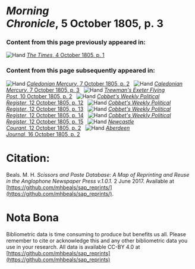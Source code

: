 # *Morning Chronicle*, 5 October 1805, p. 3  
  
### Content from this page previously appeared in:  
![Hand](http://scissorsandpaste.net/wp-content/uploads/2017/06/smallhandpointer.png) [*The Times*, 4 October 1805, p. 1](https://mhbeals.github.io/sap_html/The-Times/The-Times-4-October-1805-p-1)  
  
### Content from this page subsequently appeared in:  
![Hand](http://scissorsandpaste.net/wp-content/uploads/2017/06/smallhandpointer.png) [*Caledonian Mercury*, 7 October 1805, p. 2](https://mhbeals.github.io/sap_html/Caledonian-Mercury/Caledonian-Mercury-7-October-1805-p-2)  
![Hand](http://scissorsandpaste.net/wp-content/uploads/2017/06/smallhandpointer.png) [*Caledonian Mercury*, 7 October 1805, p. 3](https://mhbeals.github.io/sap_html/Caledonian-Mercury/Caledonian-Mercury-7-October-1805-p-3)  
![Hand](http://scissorsandpaste.net/wp-content/uploads/2017/06/smallhandpointer.png) [*Trewman's Exeter Flying Post*, 10 October 1805, p. 2](https://mhbeals.github.io/sap_html/Trewman's-Exeter-Flying-Post/Trewman's-Exeter-Flying-Post-10-October-1805-p-2)  
![Hand](http://scissorsandpaste.net/wp-content/uploads/2017/06/smallhandpointer.png) [*Cobbet's Weekly Political Register*, 12 October 1805, p. 12](https://mhbeals.github.io/sap_html/Cobbet's-Weekly-Political-Register/Cobbet's-Weekly-Political-Register-12-October-1805-p-12)  
![Hand](http://scissorsandpaste.net/wp-content/uploads/2017/06/smallhandpointer.png) [*Cobbet's Weekly Political Register*, 12 October 1805, p. 13](https://mhbeals.github.io/sap_html/Cobbet's-Weekly-Political-Register/Cobbet's-Weekly-Political-Register-12-October-1805-p-13)  
![Hand](http://scissorsandpaste.net/wp-content/uploads/2017/06/smallhandpointer.png) [*Cobbet's Weekly Political Register*, 12 October 1805, p. 14](https://mhbeals.github.io/sap_html/Cobbet's-Weekly-Political-Register/Cobbet's-Weekly-Political-Register-12-October-1805-p-14)  
![Hand](http://scissorsandpaste.net/wp-content/uploads/2017/06/smallhandpointer.png) [*Cobbet's Weekly Political Register*, 12 October 1805, p. 15](https://mhbeals.github.io/sap_html/Cobbet's-Weekly-Political-Register/Cobbet's-Weekly-Political-Register-12-October-1805-p-15)  
![Hand](http://scissorsandpaste.net/wp-content/uploads/2017/06/smallhandpointer.png) [*Newcastle Courant*, 12 October 1805, p. 2](https://mhbeals.github.io/sap_html/Newcastle-Courant/Newcastle-Courant-12-October-1805-p-2)  
![Hand](http://scissorsandpaste.net/wp-content/uploads/2017/06/smallhandpointer.png) [*Aberdeen Journal*, 16 October 1805, p. 2](https://mhbeals.github.io/sap_html/Aberdeen-Journal/Aberdeen-Journal-16-October-1805-p-2)  


# Citation: 

Beals. M. H. *Scissors and Paste Database: A Map of Reprinting and Reuse in the Anglophone Newspaper Press v.1.0.1.* 2 June 2017. Available at [https://github.com/mhbeals/sap_reprints/](https://github.com/mhbeals/sap_reprints/). 

# Nota Bona

Bibliometric data is time consuming to produce but benefits us all. Please remember to cite or acknowledge this and any other bibliometric data you use in your research. All data is available CC-BY 4.0 at [https://github.com/mhbeals/sap_reprints](https://github.com/mhbeals/sap_reprints)